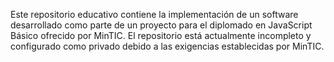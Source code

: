 Este repositorio educativo contiene la implementación de un software desarrollado como parte de un proyecto para el diplomado en JavaScript Básico ofrecido por MinTIC.
El repositorio está actualmente incompleto y configurado como privado debido a las exigencias establecidas por MinTIC.
